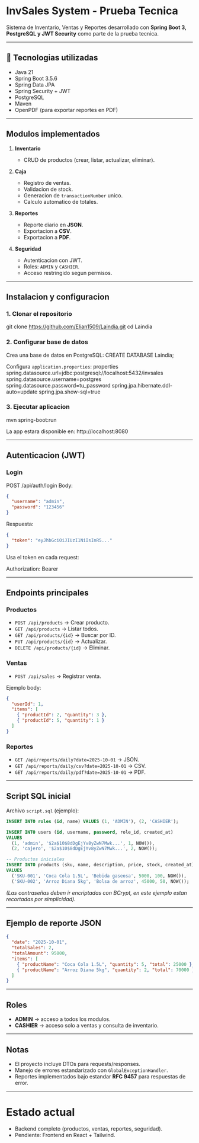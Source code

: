 # InvSales System - Prueba Tecnica

Sistema de Inventario, Ventas y Reportes desarrollado con **Spring Boot 3, PostgreSQL y JWT Security** como parte de la prueba tecnica.

---

## 🚀 Tecnologias utilizadas
- Java 21
- Spring Boot 3.5.6
- Spring Data JPA
- Spring Security + JWT
- PostgreSQL
- Maven
- OpenPDF (para exportar reportes en PDF)

---

## Modulos implementados
1. **Inventario**  
   - CRUD de productos (crear, listar, actualizar, eliminar).
   
2. **Caja**  
   - Registro de ventas.  
   - Validacion de stock.  
   - Generacion de `transactionNumber` unico.  
   - Calculo automatico de totales.  

3. **Reportes**  
   - Reporte diario en **JSON**.  
   - Exportacion a **CSV**.  
   - Exportacion a **PDF**.  

4. **Seguridad**  
   - Autenticacion con JWT.  
   - Roles: `ADMIN` y `CASHIER`.  
   - Acceso restringido segun permisos.  

---

## Instalacion y configuracion

### 1. Clonar el repositorio
git clone https://github.com/Elian1509/Laindia.git
cd Laindia

### 2. Configurar base de datos
Crea una base de datos en PostgreSQL: CREATE DATABASE Laindia;

Configura `application.properties`:
properties
spring.datasource.url=jdbc:postgresql://localhost:5432/invsales
spring.datasource.username=postgres
spring.datasource.password=tu_password
spring.jpa.hibernate.ddl-auto=update
spring.jpa.show-sql=true


### 3. Ejecutar aplicacion
mvn spring-boot:run


La app estara disponible en: http://localhost:8080

---

## Autenticacion (JWT)

### Login
POST /api/auth/login
Body:

```json
{
  "username": "admin",
  "password": "123456"
}
```
Respuesta:
```json
{
  "token": "eyJhbGciOiJIUzI1NiIsInR5..."
}
```

Usa el token en cada request:

Authorization: Bearer <token>


---

## Endpoints principales

### Productos
- `POST /api/products` → Crear producto.  
- `GET /api/products` → Listar todos.  
- `GET /api/products/{id}` → Buscar por ID.  
- `PUT /api/products/{id}` → Actualizar.  
- `DELETE /api/products/{id}` → Eliminar.  

### Ventas
- `POST /api/sales` → Registrar venta.  

Ejemplo body:
```json
{
  "userId": 1,
  "items": [
    { "productId": 2, "quantity": 3 },
    { "productId": 5, "quantity": 1 }
  ]
}
```

### Reportes
- `GET /api/reports/daily?date=2025-10-01` → JSON.  
- `GET /api/reports/daily/csv?date=2025-10-01` → CSV.  
- `GET /api/reports/daily/pdf?date=2025-10-01` → PDF.  

---

## Script SQL inicial
Archivo `script.sql` (ejemplo):

```sql
INSERT INTO roles (id, name) VALUES (1, 'ADMIN'), (2, 'CASHIER');

INSERT INTO users (id, username, password, role_id, created_at)
VALUES
  (1, 'admin', '$2a$10$8dDgEjYv8yZwN7Mwk...', 1, NOW()),
  (2, 'cajero', '$2a$10$8dDgEjYv8yZwN7Mwk...', 2, NOW());

-- Productos iniciales
INSERT INTO products (sku, name, description, price, stock, created_at)
VALUES
  ('SKU-001', 'Coca Cola 1.5L', 'Bebida gaseosa', 5000, 100, NOW()),
  ('SKU-002', 'Arroz Diana 5kg', 'Bolsa de arroz', 45000, 50, NOW());
```

*(Las contraseñas deben ir encriptadas con BCrypt, en este ejemplo estan recortadas por simplicidad).*

---

## Ejemplo de reporte JSON
```json
{
  "date": "2025-10-01",
  "totalSales": 2,
  "totalAmount": 95000,
  "items": [
    { "productName": "Coca Cola 1.5L", "quantity": 5, "total": 25000 },
    { "productName": "Arroz Diana 5kg", "quantity": 2, "total": 70000 }
  ]
}
```

---

## Roles
- **ADMIN** → acceso a todos los modulos.  
- **CASHIER** → acceso solo a ventas y consulta de inventario.  

---

## Notas
- El proyecto incluye DTOs para requests/responses.  
- Manejo de errores estandarizado con `GlobalExceptionHandler`.  
- Reportes implementados bajo estandar **RFC 9457** para respuestas de error.  

---

# Estado actual
- Backend completo (productos, ventas, reportes, seguridad).  
- Pendiente: Frontend en React + Tailwind.  
